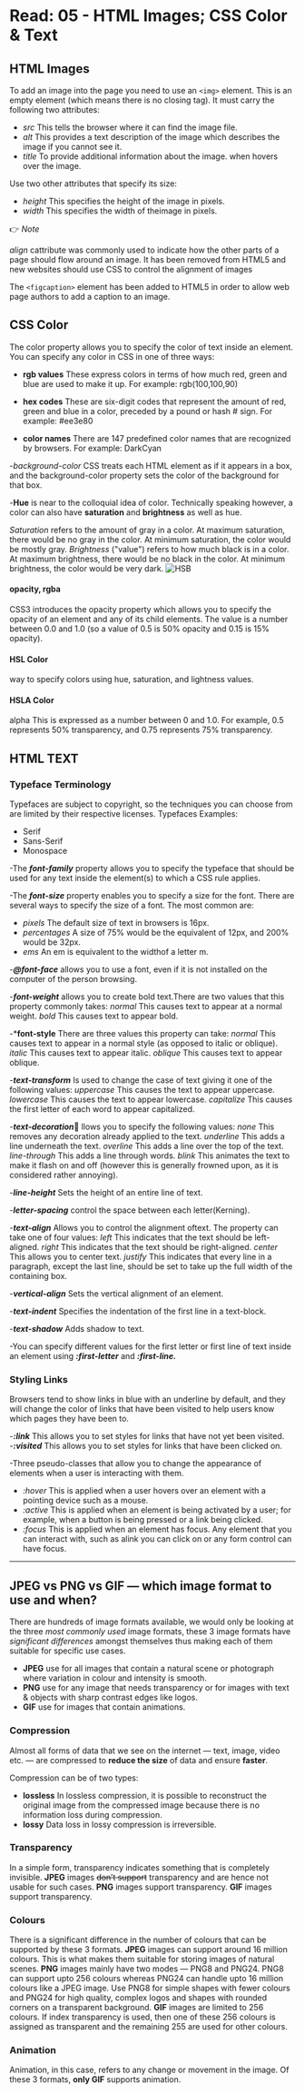 # Read: 05 - HTML Images; CSS Color & Text
## HTML Images
To add an image into the page
you need to use an ``` <img> ``` element. This is an empty element (which means there is no closing tag). It must carry the following two attributes:
* *src*
This tells the browser where it can find the image file.
* *alt* This provides a text description of the image which describes the image if you cannot see it.
* *title* To provide additional information about the image. when hovers over the image.

Use two other attributes that specify its size:
* *height* This specifies the height of the image in pixels.
* *width* This specifies the width of theimage in pixels.

👉
*Note* 

*align* cattribute was commonly used to indicate how the other parts of a page should flow around an image. It has been removed from HTML5 and new websites should use CSS to control the alignment of images

The ```<figcaption>``` element has been added to HTML5 in order to allow web page authors to add a caption to an image.

## CSS Color
The color property allows you to specify the color of text inside an element. You can specify any color in CSS in one of three ways:
* **rgb values**
These express colors in terms of how much red, green and blue are used to make it up. For example: rgb(100,100,90)

* **hex codes**
These are six-digit codes that represent the amount of red, green and blue in a color, preceded by a pound or hash # sign. For example: #ee3e80

* **color names**
There are 147 predefined color names that are recognized by browsers. For example:
DarkCyan


-*background-color*
CSS treats each HTML element as if it appears in a box, and the background-color property sets the color of the background for that box.

-**Hue** is near to the colloquial idea of color. Technically speaking
however, a color can also have **saturation** and **brightness** as
well as hue.

*Saturation* refers to the amount of gray in a color. At maximum saturation, there would be no gray in the color. At minimum saturation, the color would be mostly gray.
*Brightness* ("value") refers to how much black is in a color. At maximum brightness, there would be no black in the color. At minimum brightness, the
color would be very dark.
![HSB](https://i.stack.imgur.com/PvK4n.png)

#### opacity, rgba
CSS3 introduces the opacity property which allows you to specify the opacity of an element and any of its child elements.
The value is a number between 0.0 and 1.0 (so a value of 0.5 is 50% opacity and 0.15 is 15% opacity).

#### HSL Color
way to specify colors using hue, saturation, and lightness values.

#### HSLA Color
alpha This is expressed as a number between 0 and 1.0.
For example, 0.5 represents 50% transparency, and 0.75 represents 75% transparency.

## HTML TEXT
### Typeface Terminology
Typefaces are subject to copyright, so the techniques you can choose from are limited by their respective licenses.
Typefaces Examples:
* Serif
* Sans-Serif
* Monospace

-The ***font-family*** property allows you to specify the typeface that should be used for any text inside the element(s) to which a CSS rule applies.

-The ***font-size*** property enables you to specify a size for the font. There are several ways to specify the size of a font.
The most common are:
* *pixels* The default size of text in browsers is 16px. 
* *percentages* A size of 75% would be the equivalent of 12px, and 200% would be 32px.
* *ems* An em is equivalent to the widthof a letter m.

-***@font-face*** allows you to use a font, even if it is not installed on the computer of the person browsing.

-***font-weight*** allows you to create bold text.There are two values that this
property commonly takes: *normal* This causes text to appear at a normal weight.
*bold* This causes text to appear bold.

-***font-style** There are three values this property can take:
*normal* This causes text to appear in a normal style (as opposed to italic
or oblique). *italic* This causes text to appear italic. *oblique* This causes text to appear oblique.

-***text-transform*** Is used to change the case of text giving it one of the following values: *uppercase* This causes the text to appear uppercase.
*lowercase* This causes the text to appear lowercase. *capitalize* This causes the first letter of each word to appear capitalized.

-***text-decoration*** ِllows you to specify the following values:
*none* This removes any decoration already applied to the text.
*underline* This adds a line underneath the text.
*overline* This adds a line over the top of the text.
*line-through* This adds a line through words.
*blink*  This animates the text to make it flash on and off (however this is
generally frowned upon, as it is considered rather annoying).

-***line-height*** Sets the height of an entire line of text.

-***letter-spacing*** control the space between each letter(Kerning).

-***text-align*** Allows you to control the alignment oftext. The property can take one of four values:
*left* This indicates that the text should be left-aligned.
*right* This indicates that the text should be right-aligned.
*center* This allows you to center text.
*justify* This indicates that every line in a paragraph, except the last line,
should be set to take up the full width of the containing box.

-***vertical-align*** Sets the vertical alignment of an element.

-***text-indent*** Specifies the indentation of the first line in a text-block.

-***text-shadow*** Adds shadow to text.

-You can specify different values for the first letter or first line of text inside an element using ***:first-letter*** and ***:first-line.***


### Styling Links 

Browsers tend to show links in blue with an underline by default, and they will change the color of links that have been visited to help users know which pages they have been to.

-***:link*** This allows you to set styles for links that have not yet been
visited.
-***:visited*** This allows you to set styles for links that have been clicked on.

-Three pseudo-classes that allow you to change the appearance of elements when a
user is interacting with them.
* *:hover* This is applied when a user hovers over an element with a
pointing device such as a mouse.
* *:active* This is applied when an element is being activated by a user; for
example, when a button is being pressed or a link being clicked.
* *:focus* This is applied when an element has focus. Any element that
you can interact with, such as alink you can click on or any form control can have focus.

----
## JPEG vs PNG vs GIF — which image format to use and when?

There are hundreds of image formats available, we would only be looking at the three *most commonly used* image formats, these 3 image formats have *significant differences* amongst themselves thus making each of them suitable for specific use cases. 

* **JPEG** use for all images that contain a natural scene or photograph where variation in colour and intensity is smooth.
* **PNG** use for any image that needs transparency or for images with text & objects with sharp contrast edges like logos.
* **GIF** use for images that contain animations.

### Compression
Almost all forms of data that we see on the internet — text, image, video etc. — are compressed to **reduce the size** of data and ensure **faster**.

Compression can be of two types:
* **lossless** In lossless compression, it is possible to reconstruct the original image from the compressed image because there is no information loss during compression. 
* **lossy** Data loss in lossy compression is irreversible. 


### Transparency
In a simple form, transparency indicates something that is completely invisible. 
**JPEG** images ~~don’t support~~ transparency and are hence not usable for such cases.
**PNG** images support transparency. 
**GIF** images support transparency.

### Colours
There is a significant difference in the number of colours that can be supported by these 3 formats.
**JPEG** images can support around 16 million colours. This is what makes them suitable for storing images of natural scenes.
**PNG** images mainly have two modes — PNG8 and PNG24. PNG8 can support upto 256 colours whereas PNG24 can handle upto 16 million colours like a JPEG image. Use PNG8 for simple shapes with fewer colours and PNG24 for high quality, complex logos and shapes with rounded corners on a transparent background.
**GIF** images are limited to 256 colours. If index transparency is used, then one of these 256 colours is assigned as transparent and the remaining 255 are used for other colours.

### Animation
Animation, in this case, refers to any change or movement in the image.
Of these 3 formats, **only GIF** supports animation.